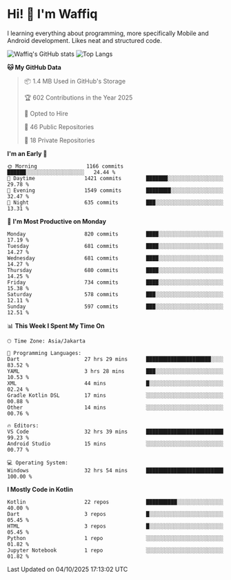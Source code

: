 
# Hi! 👋 I'm Waffiq

I learning everything about programming, more specifically Mobile and Android development. Likes neat and structured code.

<!-- Get to know more about me?

<a href="https://www.linkedin.com/in/waffiqaziz/"><img src="https://img.shields.io/static/v1?label=%20&message=LinkedIn&logo=linkedin&logoColor=white&color=0A66C2&style=for-the-badge" alt="LinkedIn"></a>
<a href="https://www.instagram.com/waffiqaziz/"><img src="https://img.shields.io/static/v1?label=%20&message=instagram&logo=instagram&logoColor=white&labelColor=%23E1306C&color=%23E1306C&style=for-the-badge" alt="Instagram"></a>
<a href="https://web.facebook.com/WaffiqAziz/"><img src="https://img.shields.io/static/v1?label=%20&message=Facebook&logo=facebook&logoColor=white&color=1877F2&style=for-the-badge" alt="Facebook"></a>
<a href="https://twitter.com/waffiqaziz"><img src="https://img.shields.io/static/v1?label=%20&message=X&logo=x&logoColor=white&color=000000&style=for-the-badge" alt="X"></a> -->

![Waffiq's GitHub stats](https://github-readme-stats-eight-theta.vercel.app/api?username=waffiqaziz&show_icons=true&include_all_commits=true&count_private=true&theme=dark)
![Top Langs](https://github-readme-stats.vercel.app/api/top-langs/?username=waffiqaziz&layout=compact&langs_count=8&theme=dark)

<!--START_SECTION:waka-->
**🐱 My GitHub Data** 

> 📦 1.4 MB Used in GitHub's Storage 
 > 
> 🏆 602 Contributions in the Year 2025
 > 
> 💼 Opted to Hire
 > 
> 📜 46 Public Repositories 
 > 
> 🔑 18 Private Repositories 
 > 
**I'm an Early 🐤** 

```text
🌞 Morning                1166 commits        ██████░░░░░░░░░░░░░░░░░░░   24.44 % 
🌆 Daytime                1421 commits        ███████░░░░░░░░░░░░░░░░░░   29.78 % 
🌃 Evening                1549 commits        ████████░░░░░░░░░░░░░░░░░   32.47 % 
🌙 Night                  635 commits         ███░░░░░░░░░░░░░░░░░░░░░░   13.31 % 
```
📅 **I'm Most Productive on Monday** 

```text
Monday                   820 commits         ████░░░░░░░░░░░░░░░░░░░░░   17.19 % 
Tuesday                  681 commits         ████░░░░░░░░░░░░░░░░░░░░░   14.27 % 
Wednesday                681 commits         ████░░░░░░░░░░░░░░░░░░░░░   14.27 % 
Thursday                 680 commits         ████░░░░░░░░░░░░░░░░░░░░░   14.25 % 
Friday                   734 commits         ████░░░░░░░░░░░░░░░░░░░░░   15.38 % 
Saturday                 578 commits         ███░░░░░░░░░░░░░░░░░░░░░░   12.11 % 
Sunday                   597 commits         ███░░░░░░░░░░░░░░░░░░░░░░   12.51 % 
```


📊 **This Week I Spent My Time On** 

```text
🕑︎ Time Zone: Asia/Jakarta

💬 Programming Languages: 
Dart                     27 hrs 29 mins      █████████████████████░░░░   83.52 % 
YAML                     3 hrs 28 mins       ███░░░░░░░░░░░░░░░░░░░░░░   10.53 % 
XML                      44 mins             █░░░░░░░░░░░░░░░░░░░░░░░░   02.24 % 
Gradle Kotlin DSL        17 mins             ░░░░░░░░░░░░░░░░░░░░░░░░░   00.88 % 
Other                    14 mins             ░░░░░░░░░░░░░░░░░░░░░░░░░   00.76 % 

🔥 Editors: 
VS Code                  32 hrs 39 mins      █████████████████████████   99.23 % 
Android Studio           15 mins             ░░░░░░░░░░░░░░░░░░░░░░░░░   00.77 % 

💻 Operating System: 
Windows                  32 hrs 54 mins      █████████████████████████   100.00 % 
```

**I Mostly Code in Kotlin** 

```text
Kotlin                   22 repos            ██████████░░░░░░░░░░░░░░░   40.00 % 
Dart                     3 repos             █░░░░░░░░░░░░░░░░░░░░░░░░   05.45 % 
HTML                     3 repos             █░░░░░░░░░░░░░░░░░░░░░░░░   05.45 % 
Python                   1 repo              ░░░░░░░░░░░░░░░░░░░░░░░░░   01.82 % 
Jupyter Notebook         1 repo              ░░░░░░░░░░░░░░░░░░░░░░░░░   01.82 % 
```




 Last Updated on 04/10/2025 17:13:02 UTC
<!--END_SECTION:waka-->

